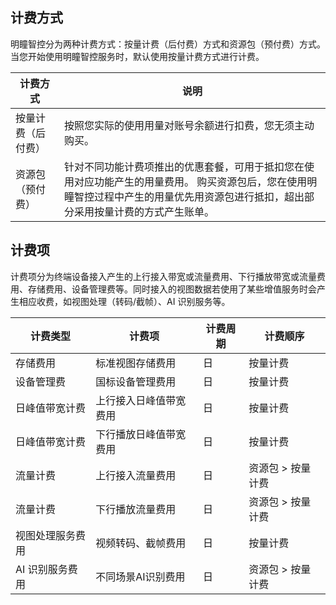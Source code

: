 ## 计费方式
明瞳智控分为两种计费方式：按量计费（后付费）方式和资源包（预付费）方式。当您开始使用明瞳智控服务时，默认使用按量计费方式进行计费。

| 计费方式 | 说明 |
|-----------|---------|
|按量计费（后付费） | 按照您实际的使用用量对账号余额进行扣费，您无须主动购买。 |
|资源包（预付费） | 针对不同功能计费项推出的优惠套餐，可用于抵扣您在使用对应功能产生的用量费用。 购买资源包后，您在使用明瞳智控过程中产生的用量优先用资源包进行抵扣，超出部分采用按量计费的方式产生账单。 |

## 计费项
计费项分为终端设备接入产生的上行接入带宽或流量费用、下行播放带宽或流量费用、存储费用、设备管理费等。同时接入的视图数据若使用了某些增值服务时会产生相应收费，如视图处理（转码/截帧）、AI 识别服务等。

| 计费类型| 计费项 | 计费周期 | 计费顺序 | 
|---------|---------|---------|---------|
| 存储费用 | 标准视图存储费用 | 日 |按量计费 |
| 设备管理费 | 国标设备管理费用 | 日 |按量计费 |
| 日峰值带宽计费 | 上行接入日峰值带宽费用 | 日 |按量计费 |
| 日峰值带宽计费  | 下行播放日峰值带宽费用 | 日 |按量计费 |
| 流量计费 | 上行接入流量费用 | 日 |资源包 > 按量计费 |
|  流量计费 | 下行播放流量费用 | 日 |资源包 > 按量计费 |
| 视图处理服务费用 | 视频转码、截帧费用 | 日 |按量计费 |
| AI 识别服务费用 | 不同场景AI识别费用 | 日 |资源包 > 按量计费 |




